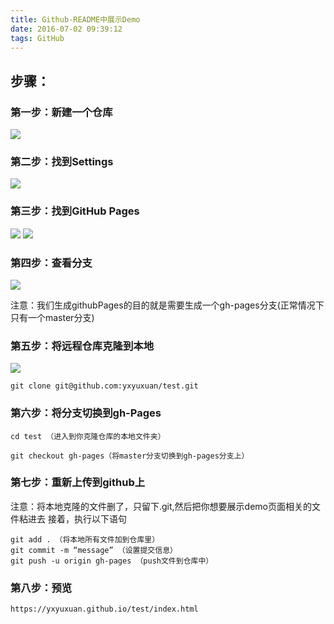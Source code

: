 ```yaml
---
title: Github-README中展示Demo
date: 2016-07-02 09:39:12
tags: GitHub
---
```



## 步骤：

### 第一步：新建一个仓库


![](https://yxyuxuan.github.io/Markdown-repository/images/1.png)


### 第二步：找到Settings

![](https://yxyuxuan.github.io/Markdown-repository/images/2.png)


### 第三步：找到GitHub Pages

![](https://yxyuxuan.github.io/Markdown-repository/images/3.png)
![](https://yxyuxuan.github.io/Markdown-repository/images/4.jpg)  


### 第四步：查看分支

![](https://yxyuxuan.github.io/Markdown-repository/images/5.png)


 注意：我们生成githubPages的目的就是需要生成一个gh-pages分支(正常情况下只有一个master分支)

### 第五步：将远程仓库克隆到本地

![](https://yxyuxuan.github.io/Markdown-repository/images/6.png)

    git clone git@github.com:yxyuxuan/test.git

### 第六步：将分支切换到gh-Pages

    cd test （进入到你克隆仓库的本地文件夹） 
    
    git checkout gh-pages（将master分支切换到gh-pages分支上）

### 第七步：重新上传到github上

注意：将本地克隆的文件删了，只留下.git,然后把你想要展示demo页面相关的文件粘进去 
接着，执行以下语句 

    git add . （将本地所有文件加到仓库里） 
    git commit -m “message” （设置提交信息） 
    git push -u origin gh-pages （push文件到仓库中）

### 第八步：预览 

    https://yxyuxuan.github.io/test/index.html

